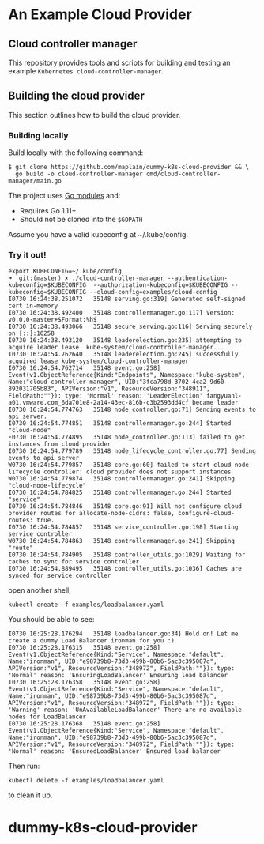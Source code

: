 # An Example Cloud Provider

## Cloud controller manager

This repository provides tools and scripts for building and testing an example `Kubernetes cloud-controller-manager`.

## Building the cloud provider

This section outlines how to build the cloud provider.

### Building locally

Build locally with the following command:

```shell
$ git clone https://github.com/maplain/dummy-k8s-cloud-provider && \
  go build -o cloud-controller-manager cmd/cloud-controller-manager/main.go
```

The project uses [Go modules](https://github.com/golang/go/wiki/Modules) and:
* Requires Go 1.11+
* Should not be cloned into the `$GOPATH`

Assume you have a valid kubeconfig at ~/.kube/config.

### Try it out!
```shell
export KUBECONFIG=~/.kube/config
➜  git:(master) ✗ ./cloud-controller-manager --authentication-kubeconfig=$KUBECONFIG  --authorization-kubeconfig=$KUBECONFIG --kubeconfig=$KUBECONFIG --cloud-config=examples/cloud-config
I0730 16:24:38.251072   35148 serving.go:319] Generated self-signed cert in-memory
I0730 16:24:38.492400   35148 controllermanager.go:117] Version: v0.0.0-master+$Format:%h$
I0730 16:24:38.493066   35148 secure_serving.go:116] Serving securely on [::]:10258
I0730 16:24:38.493120   35148 leaderelection.go:235] attempting to acquire leader lease  kube-system/cloud-controller-manager...
I0730 16:24:54.762640   35148 leaderelection.go:245] successfully acquired lease kube-system/cloud-controller-manager
I0730 16:24:54.762714   35148 event.go:258] Event(v1.ObjectReference{Kind:"Endpoints", Namespace:"kube-system", Name:"cloud-controller-manager", UID:"3fca798d-3702-4ca2-9d60-892031705b83", APIVersion:"v1", ResourceVersion:"348911", FieldPath:""}): type: 'Normal' reason: 'LeaderElection' fangyuanl-a01.vmware.com_6da701e8-2a14-43ec-816b-c3b2593dd4cf became leader
I0730 16:24:54.774763   35148 node_controller.go:71] Sending events to api server.
I0730 16:24:54.774851   35148 controllermanager.go:244] Started "cloud-node"
E0730 16:24:54.774895   35148 node_controller.go:113] failed to get instances from cloud provider
I0730 16:24:54.779789   35148 node_lifecycle_controller.go:77] Sending events to api server
W0730 16:24:54.779857   35148 core.go:60] failed to start cloud node lifecycle controller: cloud provider does not support instances
W0730 16:24:54.779874   35148 controllermanager.go:241] Skipping "cloud-node-lifecycle"
I0730 16:24:54.784825   35148 controllermanager.go:244] Started "service"
I0730 16:24:54.784846   35148 core.go:91] Will not configure cloud provider routes for allocate-node-cidrs: false, configure-cloud-routes: true.
I0730 16:24:54.784857   35148 service_controller.go:198] Starting service controller
W0730 16:24:54.784863   35148 controllermanager.go:241] Skipping "route"
I0730 16:24:54.784905   35148 controller_utils.go:1029] Waiting for caches to sync for service controller
I0730 16:24:54.889495   35148 controller_utils.go:1036] Caches are synced for service controller
``` 

open another shell,
```shell
kubectl create -f examples/loadbalancer.yaml
```

You should be able to see:
```shell
I0730 16:25:28.176294   35148 loadbalancer.go:34] Hold on! Let me create a dummy Load Balancer ironman for you :)
I0730 16:25:28.176315   35148 event.go:258] Event(v1.ObjectReference{Kind:"Service", Namespace:"default", Name:"ironman", UID:"e98739b8-73d3-499b-80b6-5ac3c395087d", APIVersion:"v1", ResourceVersion:"348972", FieldPath:""}): type: 'Normal' reason: 'EnsuringLoadBalancer' Ensuring load balancer
I0730 16:25:28.176358   35148 event.go:258] Event(v1.ObjectReference{Kind:"Service", Namespace:"default", Name:"ironman", UID:"e98739b8-73d3-499b-80b6-5ac3c395087d", APIVersion:"v1", ResourceVersion:"348972", FieldPath:""}): type: 'Warning' reason: 'UnAvailableLoadBalancer' There are no available nodes for LoadBalancer
I0730 16:25:28.176368   35148 event.go:258] Event(v1.ObjectReference{Kind:"Service", Namespace:"default", Name:"ironman", UID:"e98739b8-73d3-499b-80b6-5ac3c395087d", APIVersion:"v1", ResourceVersion:"348972", FieldPath:""}): type: 'Normal' reason: 'EnsuredLoadBalancer' Ensured load balancer
```

Then run:
```shell
kubectl delete -f examples/loadbalancer.yaml
```
to clean it up.
# dummy-k8s-cloud-provider
